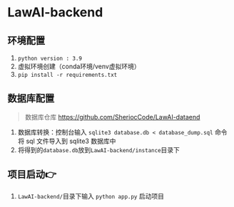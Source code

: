 # LawAI-backend

## 环境配置
1. `python version : 3.9`
2. 虚拟环境创建（conda环境/venv虚拟环境）
3. `pip install -r requirements.txt`

## 数据库配置
> 数据库仓库 https://github.com/SheriocCode/LawAI-dataend
1. 数据库转换：控制台输入 `sqlite3 database.db < database_dump.sql` 命令将 sql 文件导入到 sqlite3 数据库中
2. 将得到的`database.db`放到`LawAI-backend/instance`目录下

## 项目启动👉
1. `LawAI-backend/`目录下输入 `python app.py` 启动项目